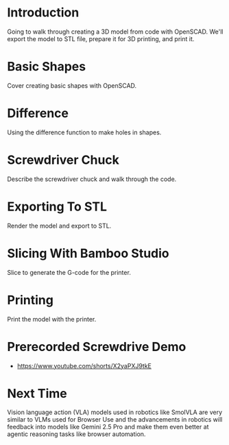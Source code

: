 # Introduction
Going to walk through creating a 3D model from code with OpenSCAD.
We'll export the model to STL file, prepare it for 3D printing, and print it.

# Basic Shapes
Cover creating basic shapes with OpenSCAD.

# Difference
Using the difference function to make holes in shapes.

# Screwdriver Chuck
Describe the screwdriver chuck and walk through the code.

# Exporting To STL
Render the model and export to STL.

# Slicing With Bamboo Studio
Slice to generate the G-code for the printer.   

# Printing 
Print the model with the printer.

# Prerecorded Screwdrive Demo 
- https://www.youtube.com/shorts/X2yaPXJ9tkE

# Next Time
Vision language action (VLA) models used in robotics like SmolVLA are very similar to VLMs used for Browser Use and the advancements in robotics will feedback into models like Gemini 2.5 Pro and make them even better at agentic reasoning tasks like browser automation.

